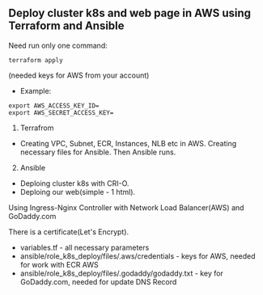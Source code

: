 ## **Deploy cluster k8s and web page in AWS using Terraform and Ansible**

Need run only one command: 
```
terraform apply 
```
(needed keys for AWS from your account)
- Example:
```
export AWS_ACCESS_KEY_ID=
export AWS_SECRET_ACCESS_KEY=
```

1. Terrafrom
- Creating VPC, Subnet, ECR, Instances, NLB etc in AWS. Creating necessary files for Ansible. Then Ansible runs.
2. Ansible
- Deploing cluster k8s with CRI-O.
- Deploing our web(simple - 1 html).


Using Ingress-Nginx Controller with Network Load Balancer(AWS) and GoDaddy.com

There is a certificate(Let's Encrypt). 

- variables.tf - all necessary parameters
- ansible/role_k8s_deploy/files/.aws/credentials - keys for AWS, needed for work with ECR AWS
- ansible/role_k8s_deploy/files/.godaddy/godaddy.txt - key for GoDaddy.com, needed for update DNS Record
